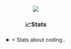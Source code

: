 <div align="center">
  
<p align="center">
  <img src="https://lanyard.cnrad.dev/api/1018290650602553364" />
</p>

### 📈Stats
<details>
    <summary> ⚡ Stats about coding.. </> </summary>
    <br/>

<!--START_SECTION:waka-->
![Code Time](http://img.shields.io/badge/Code%20Time-29%20hrs%2049%20mins-blue)

![Profile Views](http://img.shields.io/badge/Profile%20Views-14-blue)

**🐱 My GitHub Data** 

> 📦 857.6 kB Used in GitHub's Storage 
 > 
> 🏆 107 Contributions in the Year 2024
 > 
> 💼 Opted to Hire
 > 
> 📜 5 Public Repositories 
 > 
> 🔑 15 Private Repositories 
 > 
**I'm an Early 🐤** 

```text
🌞 Morning                34 commits          ██░░░░░░░░░░░░░░░░░░░░░░░   08.06 % 
🌆 Daytime                179 commits         ███████████░░░░░░░░░░░░░░   42.42 % 
🌃 Evening                168 commits         ██████████░░░░░░░░░░░░░░░   39.81 % 
🌙 Night                  41 commits          ██░░░░░░░░░░░░░░░░░░░░░░░   09.72 % 
```
📅 **I'm Most Productive on Sunday** 

```text
Monday                   21 commits          █░░░░░░░░░░░░░░░░░░░░░░░░   04.98 % 
Tuesday                  45 commits          ███░░░░░░░░░░░░░░░░░░░░░░   10.66 % 
Wednesday                72 commits          ████░░░░░░░░░░░░░░░░░░░░░   17.06 % 
Thursday                 67 commits          ████░░░░░░░░░░░░░░░░░░░░░   15.88 % 
Friday                   51 commits          ███░░░░░░░░░░░░░░░░░░░░░░   12.09 % 
Saturday                 71 commits          ████░░░░░░░░░░░░░░░░░░░░░   16.82 % 
Sunday                   95 commits          ██████░░░░░░░░░░░░░░░░░░░   22.51 % 
```


📊 **This Week I Spent My Time On** 

```text
🕑︎ Time Zone: Europe/Berlin

💬 Programming Languages: 
No Activity Tracked This Week

🔥 Editors: 
No Activity Tracked This Week

🐱‍💻 Projects: 
No Activity Tracked This Week

💻 Operating System: 
No Activity Tracked This Week
```

**I Mostly Code in JavaScript** 

```text
JavaScript               8 repos             ██████████░░░░░░░░░░░░░░░   40.00 % 
Lua                      3 repos             ████░░░░░░░░░░░░░░░░░░░░░   15.00 % 
Python                   3 repos             ████░░░░░░░░░░░░░░░░░░░░░   15.00 % 
Makefile                 1 repo              █░░░░░░░░░░░░░░░░░░░░░░░░   05.00 % 
HTML                     1 repo              █░░░░░░░░░░░░░░░░░░░░░░░░   05.00 % 
```




 Last Updated on 11/08/2024 13:37:21 UTC
<!--END_SECTION:waka-->
</details>
